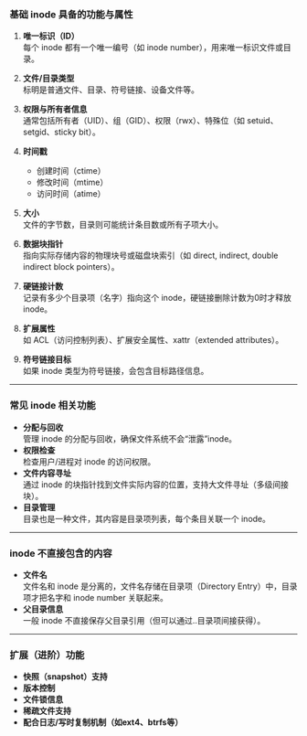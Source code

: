 
### 基础 inode 具备的功能与属性

1. **唯一标识（ID）**  
   每个 inode 都有一个唯一编号（如 inode number），用来唯一标识文件或目录。

2. **文件/目录类型**  
   标明是普通文件、目录、符号链接、设备文件等。

3. **权限与所有者信息**  
   通常包括所有者（UID）、组（GID）、权限（rwx）、特殊位（如 setuid、setgid、sticky bit）。

4. **时间戳**
    - 创建时间（ctime）
    - 修改时间（mtime）
    - 访问时间（atime）

5. **大小**  
   文件的字节数，目录则可能统计条目数或所有子项大小。

6. **数据块指针**  
   指向实际存储内容的物理块号或磁盘块索引（如 direct, indirect, double indirect block pointers）。

7. **硬链接计数**  
   记录有多少个目录项（名字）指向这个 inode，硬链接删除计数为0时才释放 inode。

8. **扩展属性**  
   如 ACL（访问控制列表）、扩展安全属性、xattr（extended attributes）。

9. **符号链接目标**  
   如果 inode 类型为符号链接，会包含目标路径信息。

---

### 常见 inode 相关功能

- **分配与回收**  
  管理 inode 的分配与回收，确保文件系统不会“泄露”inode。
- **权限检查**  
  检查用户/进程对 inode 的访问权限。
- **文件内容寻址**  
  通过 inode 的块指针找到文件实际内容的位置，支持大文件寻址（多级间接块）。
- **目录管理**  
  目录也是一种文件，其内容是目录项列表，每个条目关联一个 inode。

---

### inode 不直接包含的内容

- **文件名**  
  文件名和 inode 是分离的，文件名存储在目录项（Directory Entry）中，目录项才把名字和 inode number 关联起来。
- **父目录信息**  
  一般 inode 不直接保存父目录引用（但可以通过..目录项间接获得）。

---

### 扩展（进阶）功能

- **快照（snapshot）支持**
- **版本控制**
- **文件锁信息**
- **稀疏文件支持**
- **配合日志/写时复制机制（如ext4、btrfs等）**

